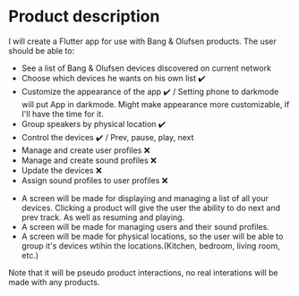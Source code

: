# Product description

I will create a Flutter app for use with Bang & Olufsen products. The user should be able to:


* See a list of Bang & Olufsen devices discovered on current network
* Choose which devices he wants on his own list :heavy_check_mark:
* Customize the appearance of the app :heavy_check_mark: / Setting phone to darkmode will put App in darkmode. Might make appearance more customizable, if I'll have the time for it.
* Group speakers by physical location :heavy_check_mark:
* Control the devices :heavy_check_mark: / Prev, pause, play, next
* Manage and create user profiles :x:
* Manage and create sound profiles :x:
* Update the devices :x:
* Assign sound profiles to user profiles :x:

- A screen will be made for displaying and managing a list of all your devices. Clicking a product will give the user the ability to do next and prev track. As well as resuming and playing.
- A screen will be made for managing users and their sound profiles.
- A screen will be made for physical locations, so the user will be able to group it's devices wtihin the locations.(Kitchen, bedroom, living room, etc.)

Note that it will be pseudo product interactions, no real interations will be made with any products.